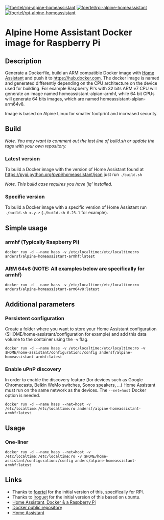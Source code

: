 [![foertel/rpi-alpine-homeassistant](https://img.shields.io/docker/pulls/foertel/rpi-alpine-homeassistant.svg)](https://hub.docker.com/r/foertel/rpi-alpine-homeassistant/)
[![foertel/rpi-alpine-homeassistant](https://images.microbadger.com/badges/version/foertel/rpi-alpine-homeassistant.svg)](https://hub.docker.com/r/foertel/rpi-alpine-homeassistant/) [![foertel/rpi-alpine-homeassistant](https://images.microbadger.com/badges/image/foertel/rpi-alpine-homeassistant.svg)](https://hub.docker.com/r/foertel/rpi-alpine-homeassistant/)

# Alpine Home Assistant Docker image for Raspberry Pi

## Description
Generate a Dockerfile, build an ARM compatible Docker image with [Home Assistant](https://home-assistant.io/) and push it to https://hub.docker.com.
The docker image is named and generated differently depending on the CPU architecture on the device used for building.
For example Raspberry Pi's with 32 bits ARM v7 CPU will generate an image named homeassistant-alpian-armhf, while
64 bit CPUs will generate 64 bits images, which are named homeassistant-alpian-arm64v8.

Image is based on Alpine Linux for smaller footprint and increased security.

## Build

*Note. You may want to comment out the last line of build.sh or update the tags with your own repository.*

### Latest version
To build a Docker image with the version of Home Assistant found at https://pypi.python.org/pypi/homeassistant/json just run `./build.sh`

*Note. This build case requires you have 'jq' installed.*

### Specific version
To build a Docker image with a specific version of Home Assistant run `./build.sh x.y.z` (`./build.sh 0.23.1` for example).

## Simple usage 
### armhf (Typically Raspberry Pi)
`docker run -d --name hass -v /etc/localtime:/etc/localtime:ro andersf/alpine-homeassistant-armhf:latest`

### ARM 64v8 (NOTE: All examples below are specifically for armhf)
`docker run -d --name hass -v /etc/localtime:/etc/localtime:ro andersf/alpine-homeassistant-arm64v8:latest`

## Additional parameters
### Persistent configuration
Create a folder where you want to store your Home Assistant configuration ($HOME/home-assistant/configuration for example) and add this data volume to the container using the `-v` flag.

`docker run -d --name hass -v /etc/localtime:/etc/localtime:ro -v $HOME/home-assistant/configuration:/config andersf/alpine-homeassistant-armhf:latest`

### Enable uPnP discovery
In order to enable the discovery feature (for devices such as Google Chromecasts, Belkin WeMo switches, Sonos speakers, ...) Home Assistant must run on the same network as the devices. The `--net=host` Docker option is needed.

`docker run -d --name hass --net=host -v /etc/localtime:/etc/localtime:ro andersf/alpine-homeassistant-armhf:latest`

## Usage
### One-liner
`docker run -d --name hass --net=host -v /etc/localtime:/etc/localtime:ro -v $HOME/home-assistant/configuration:/config anders/alpine-homeassistant-armhf:latest`

## Links
* Thanks to [foertel](https://github.com/foertel/rpi-alpine-homeassistant) for the initial version of this, specifically for RPI.
* Thanks to [lroguet](https://github.com/lroguet/rpi-home-assistant) for the initial version of this based on ubuntu.
* [Home Assistant, Docker & a Raspberry Pi](https://fourteenislands.io/home-assistant-docker-and-a-raspberry-pi/)
* [Docker public repository](https://hub.docker.com/r/foertel/rpi-alpine-homeassistant/)
* [Home Assistant](https://home-assistant.io/)
